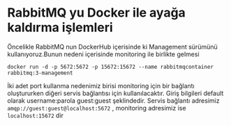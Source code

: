 # RabbitMQ yu Docker ile ayağa kaldırma işlemleri
Öncelikle RabbitMQ nun DockerHub içerisinde ki Management sürümünü kullanıyoruz.Bunun nedeni içerisinde monitoring ile birlikte gelmesi

`docker run -d -p 5672:5672 -p 15672:15672 --name rabbitmqcontainer rabbitmq:3-management`

İki adet port kullanma nedenimiz birisi monitoring için bir bağlantı oluştururken diğeri servis bağlantısı için kullanılacaktır.
Giriş bilgileri default olarak username:parola guest:guest şeklindedir.
Servis bağlantı adresimiz `amqp://guest:guest@localhost:5672` , monitoring adresimiz ise `localhost:15672` dir
